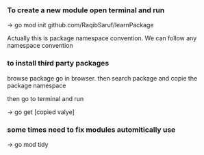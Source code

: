 ### To create a new module open terminal and run
-> go mod init github.com/RaqibSaruf/learnPackage

Actually this is package namespace convention. We can follow any namespace convention

### to install third party packages

browse package go in browser.
then search package and copie the package namespace

then go to terminal and run

-> go get [copied valye]


### some times need to fix modules automitically use  
-> go mod tidy